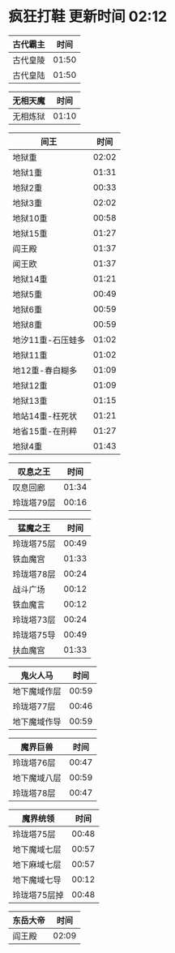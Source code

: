 # 疯狂打鞋 更新时间 02:12

| 古代霸主   | 时间    |
|--------|-------|
| 古代皇陵 | 01:50 |
| 古代皇陆 | 01:50 |

| 无相天魔   | 时间    |
|--------|-------|
| 无相炼狱 | 01:10 |

| 间王   | 时间    |
|--------|-------|
| 地狱重 | 02:02 |
| 地狱1重 | 01:31 |
| 地狱2重 | 00:33 |
| 地狱3重 | 02:02 |
| 地狱10重 | 00:58 |
| 地狱15重 | 01:27 |
| 阎王殿 | 01:37 |
| 闻王欧 | 01:37 |
| 地狱14重 | 01:21 |
| 地狱5重 | 00:49 |
| 地狱6重 | 00:59 |
| 地狱8重 | 00:59 |
| 地汐11重-石压蛙多 | 01:02 |
| 地狱11重 | 01:02 |
| 地12重-春白糊多 | 01:09 |
| 地狱12重 | 01:09 |
| 地狱13重 | 01:15 |
| 地站14重-枉死状 | 01:21 |
| 地省15重-在刑粹 | 01:27 |
| 地狱4重 | 01:43 |

| 叹息之王   | 时间    |
|--------|-------|
| 叹息回廊 | 01:34 |
| 玲珑塔79层 | 00:16 |

| 猛魔之王   | 时间    |
|--------|-------|
| 玲珑塔75层 | 00:49 |
| 铁血魔宫 | 01:33 |
| 玲珑塔78层 | 00:24 |
| 战斗广场 | 00:12 |
| 铁血魔言 | 00:12 |
| 玲珑塔73层 | 00:24 |
| 玲珑塔75导 | 00:49 |
| 扶血魔宫 | 01:33 |

| 鬼火人马   | 时间    |
|--------|-------|
| 地下魔域作层 | 00:59 |
| 玲珑塔77层 | 00:46 |
| 地下魔域作导 | 00:59 |

| 魔界巨兽   | 时间    |
|--------|-------|
| 玲珑塔76层 | 00:47 |
| 地下魔域八层 | 00:59 |
| 玲珑塔78层 | 00:47 |

| 魔界统领   | 时间    |
|--------|-------|
| 玲珑塔75层 | 00:48 |
| 地下魔域七层 | 00:57 |
| 地下麻域七层 | 00:57 |
| 地下魔域七导 | 00:12 |
| 玲珑塔75层掉 | 00:48 |

| 东岳大帝   | 时间    |
|--------|-------|
| 阎王殿 | 02:09 |